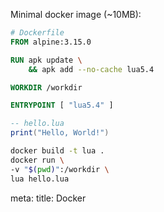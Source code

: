 Minimal docker image (~10MB):

<div class="grid grid-cols-2 gap-2 lt-sm:grid-cols-1">

```dockerfile
# Dockerfile
FROM alpine:3.15.0

RUN apk update \
    && apk add --no-cache lua5.4

WORKDIR /workdir

ENTRYPOINT [ "lua5.4" ]
```

```lua
-- hello.lua
print("Hello, World!")
```

</div>

```bash
docker build -t lua .
docker run \
-v "$(pwd)":/workdir \
lua hello.lua
```

<route lang="yaml">
meta:
  title: Docker
</route>
